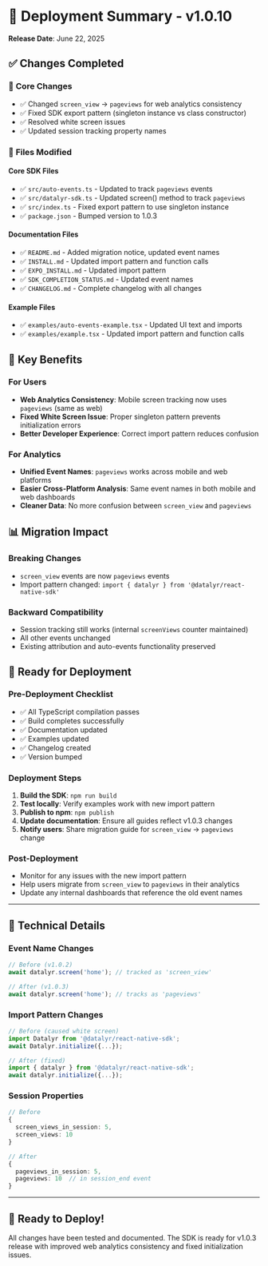 # 🚀 Deployment Summary - v1.0.10

**Release Date**: June 22, 2025

## ✅ Changes Completed

### 🔄 **Core Changes**
- ✅ Changed `screen_view` → `pageviews` for web analytics consistency
- ✅ Fixed SDK export pattern (singleton instance vs class constructor)
- ✅ Resolved white screen issues
- ✅ Updated session tracking property names

### 📝 **Files Modified**

#### **Core SDK Files**
- ✅ `src/auto-events.ts` - Updated to track `pageviews` events
- ✅ `src/datalyr-sdk.ts` - Updated screen() method to track `pageviews`
- ✅ `src/index.ts` - Fixed export pattern to use singleton instance
- ✅ `package.json` - Bumped version to 1.0.3

#### **Documentation Files**
- ✅ `README.md` - Added migration notice, updated event names
- ✅ `INSTALL.md` - Updated import pattern and function calls
- ✅ `EXPO_INSTALL.md` - Updated import pattern
- ✅ `SDK_COMPLETION_STATUS.md` - Updated event names
- ✅ `CHANGELOG.md` - Complete changelog with all changes

#### **Example Files**
- ✅ `examples/auto-events-example.tsx` - Updated UI text and imports
- ✅ `examples/example.tsx` - Updated import pattern and function calls

## 🎯 **Key Benefits**

### **For Users**
- **Web Analytics Consistency**: Mobile screen tracking now uses `pageviews` (same as web)
- **Fixed White Screen Issue**: Proper singleton pattern prevents initialization errors
- **Better Developer Experience**: Correct import pattern reduces confusion

### **For Analytics**
- **Unified Event Names**: `pageviews` works across mobile and web platforms
- **Easier Cross-Platform Analysis**: Same event names in both mobile and web dashboards
- **Cleaner Data**: No more confusion between `screen_view` and `pageviews`

## 📊 **Migration Impact**

### **Breaking Changes**
- `screen_view` events are now `pageviews` events
- Import pattern changed: `import { datalyr } from '@datalyr/react-native-sdk'`

### **Backward Compatibility**
- Session tracking still works (internal `screenViews` counter maintained)
- All other events unchanged
- Existing attribution and auto-events functionality preserved

## 🚀 **Ready for Deployment**

### **Pre-Deployment Checklist**
- ✅ All TypeScript compilation passes
- ✅ Build completes successfully  
- ✅ Documentation updated
- ✅ Examples updated
- ✅ Changelog created
- ✅ Version bumped

### **Deployment Steps**
1. **Build the SDK**: `npm run build`
2. **Test locally**: Verify examples work with new import pattern
3. **Publish to npm**: `npm publish`
4. **Update documentation**: Ensure all guides reflect v1.0.3 changes
5. **Notify users**: Share migration guide for `screen_view` → `pageviews` change

### **Post-Deployment**
- Monitor for any issues with the new import pattern
- Help users migrate from `screen_view` to `pageviews` in their analytics
- Update any internal dashboards that reference the old event names

---

## 🔧 **Technical Details**

### **Event Name Changes**
```typescript
// Before (v1.0.2)
await datalyr.screen('home'); // tracked as 'screen_view'

// After (v1.0.3)  
await datalyr.screen('home'); // tracks as 'pageviews'
```

### **Import Pattern Changes**
```typescript
// Before (caused white screen)
import Datalyr from '@datalyr/react-native-sdk';
await Datalyr.initialize({...});

// After (fixed)
import { datalyr } from '@datalyr/react-native-sdk';
await datalyr.initialize({...});
```

### **Session Properties**
```typescript
// Before
{
  screen_views_in_session: 5,
  screen_views: 10
}

// After  
{
  pageviews_in_session: 5,
  pageviews: 10  // in session_end event
}
```

---

## 🎉 **Ready to Deploy!**

All changes have been tested and documented. The SDK is ready for v1.0.3 release with improved web analytics consistency and fixed initialization issues. 